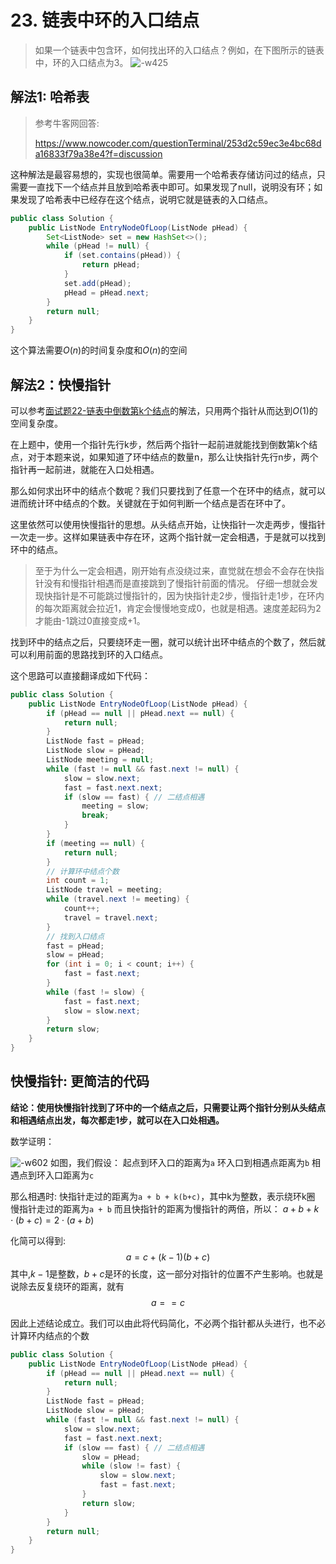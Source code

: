 # 23. 链表中环的入口结点

> 如果一个链表中包含环，如何找出环的入口结点？例如，在下图所示的链表中，环的入口结点为3。
> ![-w425](http://img.longzhuang.top/20200716161720.jpg)

## 解法1: 哈希表

> 参考牛客网回答:
>
>  https://www.nowcoder.com/questionTerminal/253d2c59ec3e4bc68da16833f79a38e4?f=discussion

这种解法是最容易想的，实现也很简单。需要用一个哈希表存储访问过的结点，只需要一直找下一个结点并且放到哈希表中即可。如果发现了null，说明没有环；如果发现了哈希表中已经存在这个结点，说明它就是链表的入口结点。

```java
public class Solution {
    public ListNode EntryNodeOfLoop(ListNode pHead) {
        Set<ListNode> set = new HashSet<>();
        while (pHead != null) {
            if (set.contains(pHead)) {
                return pHead;
            }
            set.add(pHead);
            pHead = pHead.next;
        }
        return null;
    }
}
```

这个算法需要$O(n)$的时间复杂度和$O(n)$的空间

## 解法2：快慢指针

可以参考[面试题22-链表中倒数第k个结点](https://leetcode-cn.com/problems/lian-biao-zhong-dao-shu-di-kge-jie-dian-lcof/)的解法，只用两个指针从而达到$O(1)$的空间复杂度。

在上题中，使用一个指针先行k步，然后两个指针一起前进就能找到倒数第k个结点，对于本题来说，如果知道了环中结点的数量n，那么让快指针先行n步，两个指针再一起前进，就能在入口处相遇。

那么如何求出环中的结点个数呢？我们只要找到了任意一个在环中的结点，就可以进而统计环中结点的个数。关键就在于如何判断一个结点是否在环中了。

这里依然可以使用快慢指针的思想。从头结点开始，让快指针一次走两步，慢指针一次走一步。这样如果链表中存在环，这两个指针就一定会相遇，于是就可以找到环中的结点。
> 至于为什么一定会相遇，刚开始有点没绕过来，直觉就在想会不会存在快指针没有和慢指针相遇而是直接跳到了慢指针前面的情况。
> 仔细一想就会发现快指针是不可能跳过慢指针的，因为快指针走2步，慢指针走1步，在环内的每次距离就会拉近1，肯定会慢慢地变成0，也就是相遇。速度差起码为2才能由-1跳过0直接变成+1。

找到环中的结点之后，只要绕环走一圈，就可以统计出环中结点的个数了，然后就可以利用前面的思路找到环的入口结点。

这个思路可以直接翻译成如下代码：
```java
public class Solution {
    public ListNode EntryNodeOfLoop(ListNode pHead) {
        if (pHead == null || pHead.next == null) {
            return null;
        }
        ListNode fast = pHead;
        ListNode slow = pHead;
        ListNode meeting = null;
        while (fast != null && fast.next != null) {
            slow = slow.next;
            fast = fast.next.next;
            if (slow == fast) { // 二结点相遇
                meeting = slow;
                break;
            }
        }
        if (meeting == null) {
            return null;
        }
        // 计算环中结点个数
        int count = 1;
        ListNode travel = meeting;
        while (travel.next != meeting) {
            count++;
            travel = travel.next;
        }
        // 找到入口结点
        fast = pHead;
        slow = pHead;
        for (int i = 0; i < count; i++) {
            fast = fast.next;
        }
        while (fast != slow) {
            fast = fast.next;
            slow = slow.next;
        }
        return slow;
    }
}
```

## 快慢指针: 更简洁的代码

**结论：使用快慢指针找到了环中的一个结点之后，只需要让两个指针分别从头结点和相遇结点出发，每次都走1步，就可以在入口处相遇。**

数学证明：

![-w602](http://img.longzhuang.top/20200716161725.jpg)
如图，我们假设：
起点到环入口的距离为`a`
环入口到相遇点距离为`b`
相遇点到环入口距离为`c`

那么相遇时:
快指针走过的距离为`a + b + k(b+c)`，其中k为整数，表示绕环k圈
慢指针走过的距离为`a + b`
而且快指针的距离为慢指针的两倍，所以：
$a + b + k\cdot (b+c)=2\cdot (a+b)$

化简可以得到:
$$a = c + (k - 1)(b + c)$$
其中,$k-1$是整数，$b+c$是环的长度，这一部分对指针的位置不产生影响。也就是说除去反复绕环的距离，就有$$a==c$$

因此上述结论成立。我们可以由此将代码简化，不必两个指针都从头进行，也不必计算环内结点的个数

```java
public class Solution {
    public ListNode EntryNodeOfLoop(ListNode pHead) {
        if (pHead == null || pHead.next == null) {
            return null;
        }
        ListNode fast = pHead;
        ListNode slow = pHead;
        while (fast != null && fast.next != null) {
            slow = slow.next;
            fast = fast.next.next;
            if (slow == fast) { // 二结点相遇
                slow = pHead;
                while (slow != fast) {
                    slow = slow.next;
                    fast = fast.next;
                }
                return slow;
            }
        }
        return null;
    }
}
```